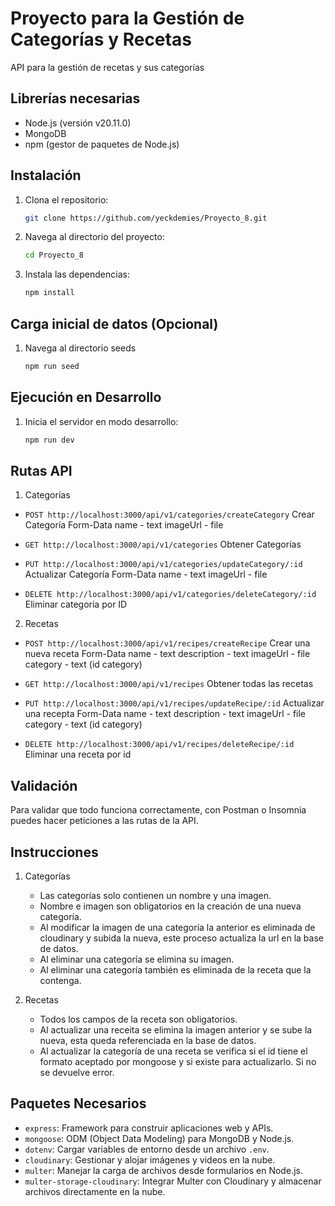 # Proyecto para la Gestión de Categorías y Recetas
API para la gestión de recetas y sus categorías

## Librerías necesarias
- Node.js (versión v20.11.0)
- MongoDB
- npm (gestor de paquetes de Node.js)

## Instalación
1. Clona el repositorio:
    ```sh
    git clone https://github.com/yeckdemies/Proyecto_8.git
    ```
2. Navega al directorio del proyecto:
    ```sh
    cd Proyecto_8
    ```
3. Instala las dependencias:
    ```sh
    npm install
    ```

## Carga inicial de datos (Opcional)
1. Navega al directorio seeds
    ```sh
    npm run seed
    ```
## Ejecución en Desarrollo
1. Inicia el servidor en modo desarrollo:
    ```sh
    npm run dev
    ```
    
## Rutas API
1. Categorías
- `POST http://localhost:3000/api/v1/categories/createCategory`
Crear Categoría
Form-Data
    name - text
    imageUrl - file

- `GET http://localhost:3000/api/v1/categories`
Obtener Categorías

- `PUT http://localhost:3000/api/v1/categories/updateCategory/:id`
Actualizar Categoría
Form-Data
    name - text
    imageUrl - file

- `DELETE http://localhost:3000/api/v1/categories/deleteCategory/:id`
Eliminar categoría por ID

2. Recetas
- `POST http://localhost:3000/api/v1/recipes/createRecipe`
Crear una nueva receta
Form-Data
    name - text
    description - text
    imageUrl - file
    category - text (id category)

- `GET http://localhost:3000/api/v1/recipes`
Obtener todas las recetas

- `PUT http://localhost:3000/api/v1/recipes/updateRecipe/:id`
Actualizar una recepta
Form-Data
    name - text
    description - text
    imageUrl - file
    category - text (id category)

- `DELETE http://localhost:3000/api/v1/recipes/deleteRecipe/:id`
Eliminar una receta por id

## Validación
Para validar que todo funciona correctamente, con Postman o Insomnia puedes hacer peticiones a las rutas de la API.

## Instrucciones
1. Categorías
    - Las categorías solo contienen un nombre y una imagen. 
    - Nombre e imagen son obligatorios en la creación de una nueva categoría.
    - Al modificar la imagen de una categoría la anterior es eliminada de cloudinary y subida la nueva, este proceso actualiza la url en la base de datos. 
    - Al eliminar una categoría se elimina su imagen.
    - Al eliminar una categoría también es eliminada de la receta que la contenga. 

2. Recetas
    - Todos los campos de la receta son obligatorios.
    - Al actualizar una receita se elimina la imagen anterior y se sube la nueva, esta queda referenciada en la base de datos. 
    - Al actualizar la categoría de una receta se verifica si el id tiene el formato aceptado por mongoose y si existe para actualizarlo. Si no se devuelve error. 

## Paquetes Necesarios
- `express`: Framework para construir aplicaciones web y APIs.
- `mongoose`: ODM (Object Data Modeling) para MongoDB y Node.js.
- `dotenv`: Cargar variables de entorno desde un archivo `.env`.
- `cloudinary`: Gestionar y alojar imágenes y videos en la nube.
- `multer`: Manejar la carga de archivos desde formularios en Node.js.
- `multer-storage-cloudinary`: Integrar Multer con Cloudinary y almacenar archivos directamente en la nube.
